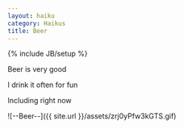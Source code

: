 ```yaml
---
layout: haiku
category: Haikus
title: Beer
---
```

{% include JB/setup %}

Beer is very good

I drink it often for fun

Including right now


![--Beer--]({{ site.url }}/assets/zrj0yPfw3kGTS.gif)
